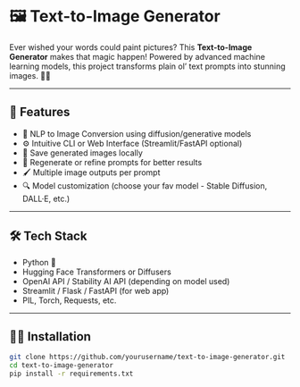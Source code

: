# 🖼️ Text-to-Image Generator

Ever wished your words could paint pictures? This **Text-to-Image Generator** makes that magic happen! Powered by advanced machine learning models, this project transforms plain ol’ text prompts into stunning images. 🎨✨

---

## 🚀 Features

- 🧠 NLP to Image Conversion using diffusion/generative models
- ⚙️ Intuitive CLI or Web Interface (Streamlit/FastAPI optional)
- 💾 Save generated images locally
- 🔁 Regenerate or refine prompts for better results
- 🖌️ Multiple image outputs per prompt
- 🔍 Model customization (choose your fav model - Stable Diffusion, DALL·E, etc.)

---

## 🛠️ Tech Stack

- Python 🐍
- Hugging Face Transformers or Diffusers
- OpenAI API / Stability AI API (depending on model used)
- Streamlit / Flask / FastAPI (for web app)
- PIL, Torch, Requests, etc.

---

## 🧑‍💻 Installation

```bash
git clone https://github.com/yourusername/text-to-image-generator.git
cd text-to-image-generator
pip install -r requirements.txt
